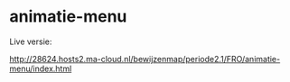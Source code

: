 # animatie-menu

Live versie:

http://28624.hosts2.ma-cloud.nl/bewijzenmap/periode2.1/FRO/animatie-menu/index.html
